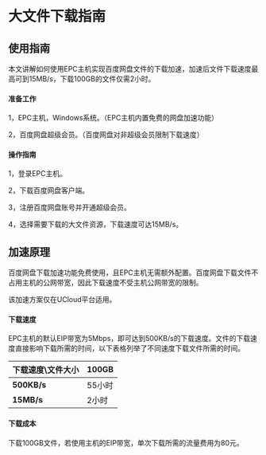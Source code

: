 # 大文件下载指南

## 使用指南

本文讲解如何使用EPC主机实现百度网盘文件的下载加速，加速后文件下载速度最高可到15MB/s，下载100GB的文件仅需2小时。

#### 准备工作

1，EPC主机，Windows系统。（EPC主机内置免费的网盘加速功能）

2，百度网盘超级会员。（百度网盘对非超级会员限制下载速度）

#### 操作指南

1，登录EPC主机。

2，下载百度网盘客户端。

3，注册百度网盘账号并开通超级会员。

4，选择需要下载的大文件资源，下载速度可达15MB/s。

## 加速原理

百度网盘下载加速功能免费使用，且EPC主机无需额外配置。百度网盘下载文件不占用主机的公网带宽，因此下载速度不受主机公网带宽的限制。

该加速方案仅在UCloud平台适用。

#### 下载速度

EPC主机的默认EIP带宽为5Mbps，即可达到500KB/s的下载速度。文件的下载速度直接影响下载所需的时间，以下表格列举了不同速度下载文件所需的时间。

| 下载速度\文件大小 | 100GB  |
| ----------------- | ------ |
| **500KB/s**       | 55小时 |
| **15MB/s**        | 2小时  |

#### 下载成本

下载100GB文件，若使用主机的EIP带宽，单次下载所需的流量费用为80元。




